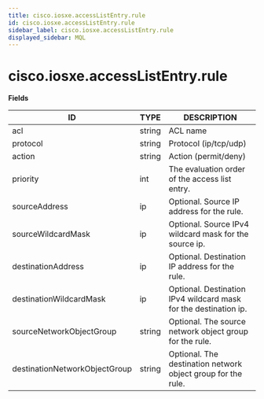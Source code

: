 ```yaml
---
title: cisco.iosxe.accessListEntry.rule
id: cisco.iosxe.accessListEntry.rule
sidebar_label: cisco.iosxe.accessListEntry.rule
displayed_sidebar: MQL
---
```


# cisco.iosxe.accessListEntry.rule

**Fields**

| ID                            | TYPE   | DESCRIPTION                                                      |
| ----------------------------- | ------ | ---------------------------------------------------------------- |
| acl                           | string | ACL name                                                         |
| protocol                      | string | Protocol (ip/tcp/udp)                                            |
| action                        | string | Action (permit/deny)                                             |
| priority                      | int    | The evaluation order of the access list entry.                   |
| sourceAddress                 | ip     | Optional. Source IP address for the rule.                        |
| sourceWildcardMask            | ip     | Optional. Source IPv4 wildcard mask for the source ip.           |
| destinationAddress            | ip     | Optional. Destination IP address for the rule.                   |
| destinationWildcardMask       | ip     | Optional. Destination IPv4 wildcard mask for the destination ip. |
| sourceNetworkObjectGroup      | string | Optional. The source network object group for the rule.          |
| destinationNetworkObjectGroup | string | Optional. The destination network object group for the rule.     |
